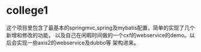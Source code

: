 # college1
这个项目里包含了最基本的springmvc,spring及mybatis配置，简单的实现了几个新增和修改的功能，
以及自己在闲暇时间做的一个cxf的webservice的demo。以后会实现一些axis2的webservice及dubbo等
架构进来。
